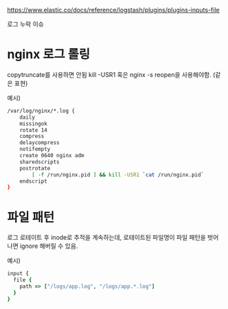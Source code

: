 https://www.elastic.co/docs/reference/logstash/plugins/plugins-inputs-file

로그 누락 이슈
# nginx 로그 롤링
copytruncate를 사용하면 안됨
kill -USR1 혹은 nginx -s reopen을 사용해야함. (같은 표현)

예시)
```bash
/var/log/nginx/*.log {
    daily
    missingok
    rotate 14
    compress
    delaycompress
    notifempty
    create 0640 nginx adm
    sharedscripts
    postrotate
        [ -f /run/nginx.pid ] && kill -USR1 `cat /run/nginx.pid`
    endscript
}
```
# 파일 패턴
로그 로테이트 후 inode로 추적을 계속하는데,
로테이트된 파일명이 파일 패턴을 벗어나면 ignore 해버릴 수 있음.

예시)
```ruby
input {
  file {
    path => ["/logs/app.log", "/logs/app.*.log"]
  }
}
```
